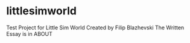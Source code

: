 # littlesimworld
Test Project for Little Sim World
Created by Filip Blazhevski
The Written Essay is in ABOUT
